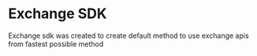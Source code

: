 # Exchange SDK
Exchange sdk was created to create default method to use exchange apis from fastest possible method
